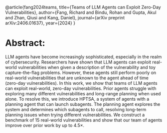@article{fang2024teams,
  title={Teams of LLM Agents can Exploit Zero-Day Vulnerabilities},
  author={Fang, Richard and Bindu, Rohan and Gupta, Akul and Zhan, Qiusi and Kang, Daniel},
  journal={arXiv preprint arXiv:2406.01637},
  year={2024}
}

# Abstract:
LLM agents have become increasingly sophisticated, especially in the realm of cybersecurity. Researchers have shown that LLM agents can exploit real-world vulnerabilities when given a description of the vulnerability and toy capture-the-flag problems. However, these agents still perform poorly on real-world vulnerabilities that are unknown to the agent ahead of time (zero-day vulnerabilities).
In this work, we show that teams of LLM agents can exploit real-world, zero-day vulnerabilities. Prior agents struggle with exploring many different vulnerabilities and long-range planning when used alone. To resolve this, we introduce HPTSA, a system of agents with a planning agent that can launch subagents. The planning agent explores the system and determines which subagents to call, resolving long-term planning issues when trying different vulnerabilities. We construct a benchmark of 15 real-world vulnerabilities and show that our team of agents improve over prior work by up to 4.5×.
